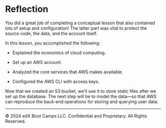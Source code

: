 # Reflection

You did a great job of completing a conceptual lesson that also contained lots of setup and configuration! The latter part was vital to protect the source code, the data, and the account itself.

In this lesson, you accomplished the following:

* Explained the economics of cloud computing.

* Set up an AWS account.

* Analyzed the core services that AWS makes available.

* Configured the AWS CLI with access keys.

Now that we created an S3 bucket, we'll use it to store static files after we set up the database. The next step will be to model the data—so that AWS can reproduce the back-end operations for storing and querying user data.

---
© 2024 edX Boot Camps LLC. Confidential and Proprietary. All Rights Reserved.